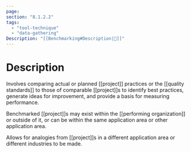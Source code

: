 ```yaml
---
page:
section: "8.1.2.2"
tags:
  - "tool-technique"
  - "data-gathering"
Description: "[[Benchmarking#Description|📝]]"
---
```

# Description
Involves comparing actual or planned [[project]] practices or the [[quality standards]] to those of comparable [[project]]s to identify best practices, generate ideas for improvement, and provide a basis for measuring performance.

Benchmarked [[project]]s may exist within the [[performing organization]] or outside of it, or can be within the same application area or other application area.

Allows for analogies from [[project]]s in a different application area or different industries to be made.
